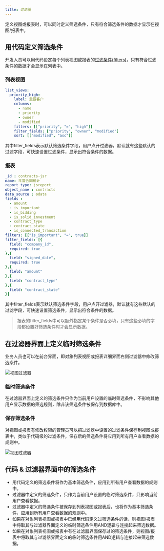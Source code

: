 ```yaml
---
title: 过滤器
---
```


定义视图或报表时，可以同时定义筛选条件，只有符合筛选条件的数据才显示在视图/报表中。

## 用代码定义筛选条件
开发人员可以用代码设定每个列表视图或报表的[过滤条件(filters)](object_filter.md)，只有符合过滤条件的数据才会显示在列表中。

### 列表视图

```yaml
list_views:
  priority_high:
    label: 重要客户
    columns:
      - name
      - priority
      - owner
      - modified
    filters: [["priority", "=", "high"]]
    filter_fields: ["priority", "owner", "modified"]
    sort: [["modified", "asc"]]
```
其中filter_fields表示默认筛选条件字段，用户点开过滤器，默认就有这些默认的过滤字段，可快速设置过滤条件，显示出符合条件的数据。

### 报表

```yaml
_id : contracts-jsr
name: 年度合同统计
report_type: jsreport
object_name : contracts
data_source : odata
fields : 
  - amount
  - is_important
  - is_bidding
  - is_solid_investment
  - contract_type
  - contract_state
  - is_connected_transaction
filters: [["is_important", "=", true]]
filter_fields: [{
  field: "company_id",
  required: true
},{
  field: "signed_date",
  required: true
},{
  field: "amount"
},{
  field: "contract_type"
},{
  field: "contract_state"
}]
```
其中filter_fields表示默认筛选条件字段，用户点开过滤器，默认就有这些默认的过滤字段，可快速设置筛选条件，显示出符合条件的数据。

> 报表的filter_fields中可以额外指定某个条件是否必填，只有这些必填的字段都设置好筛选条件时才会显示数据。

## 在过滤器界面上定义临时筛选条件

业务人员也可以在前台界面，即对象列表视图或报表详细界面右侧过滤器中修改筛选条件。

![视图过滤器](/assets/listview_filters.jpg)

### 临时筛选条件
在过滤器界面上定义的筛选条件只作为当前用户设置的临时筛选条件，不影响其他用户显示数据的筛选规则，除非该筛选条件被保存到数据库中。

### 保存筛选条件
对视图或报表有修改权限的管理员可以把过滤器中设置的过滤条件保存到视图或报表中，类似于代码级的过滤条件，保存后的筛选条件将应用到所有用户查看数据的规则中。

![视图过滤器](/assets/listview_filters_save.jpg)

## 代码 & 过滤器界面中的筛选条件

- 用代码定义的筛选条件将作为基本筛选条件，应用到所有用户查看数据的规则中。
- 过滤器中定义的筛选条件，只作为当前用户设置的临时筛选条件，只影响当前用户查看数据。
- 过滤器中定义的筛选条件被保存到列表视图或报表后，也将作为基本筛选条件，应用到所有用户查看数据的规则中。
- 如果在对象列表视图或报表中已经用代码定义过筛选条件的话，则视图/报表中将取其与过滤器界面定义的临时筛选条件用AND逻辑与连接起来筛选数据。
- 如果在对象列表视图或报表中有在过滤器界面保存过的筛选条件，则视图/报表中将取其与过滤器界面定义的临时筛选条件用AND逻辑与连接起来筛选数据。
